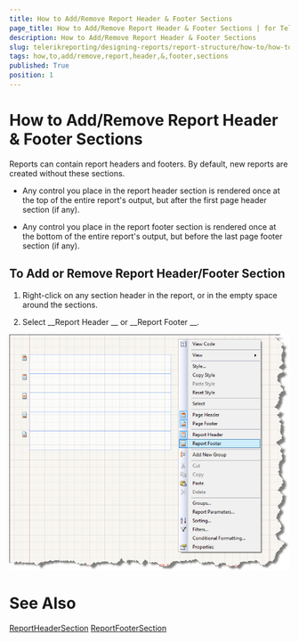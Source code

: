```yaml
---
title: How to Add/Remove Report Header & Footer Sections
page_title: How to Add/Remove Report Header & Footer Sections | for Telerik Reporting Documentation
description: How to Add/Remove Report Header & Footer Sections
slug: telerikreporting/designing-reports/report-structure/how-to/how-to-add/remove-report-header-&-footer-sections
tags: how,to,add/remove,report,header,&,footer,sections
published: True
position: 1
---
```


# How to Add/Remove Report Header & Footer Sections



Reports can contain report headers and footers. By default, new reports are created without these sections.


* Any control you place in the report header section is rendered once at the top of the entire report's output, but after the first page header section (if any). 


* Any control you place in the report footer section is rendered once at the bottom of the entire report's output, but before the last page footer section (if any).


## To Add or Remove Report Header/Footer Section

1. Right-click on any section header in the report, or in the empty space around the sections. 


1. Select 
__Report Header
__ or 
__Report Footer
__.


  
  ![](images/ReportDesign006.png)

# See Also
[ReportHeaderSection](/reporting/api/Telerik.Reporting.ReportHeaderSection)
[ReportFooterSection](/reporting/api/Telerik.Reporting.ReportFooterSection)

